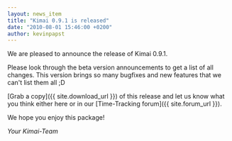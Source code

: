 ```yaml
---
layout: news_item
title: "Kimai 0.9.1 is released"
date: "2010-08-01 15:46:00 +0200"
author: kevinpapst
---
```


We are pleased to announce the release of Kimai 0.9.1.

Please look through the beta version announcements to get a list of all changes.
This version brings so many bugfixes and new features that we can't list them all ;D

[Grab a copy]({{ site.download_url }}) of this release and let us know what you think either here or in our [Time-Tracking forum]({{ site.forum_url }}).

We hope you enjoy this package!

*Your Kimai-Team*